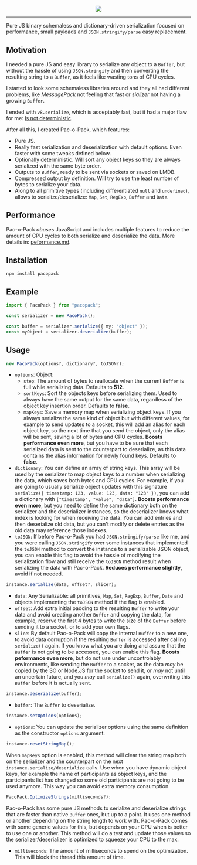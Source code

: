 
<p align="center">
    <img align="center" src="https://i.ibb.co/zhJFW6Y/logo.png">
</p>

---

Pure JS binary schemaless and dictionary-driven serialization focused on performance, small payloads and `JSON.stringify/parse` easy replacement.

## Motivation
I needed a pure JS and easy library to serialize any object to a `Buffer`, but without the hassle of using `JSON.stringify` and then converting the resulting string to a `Buffer`, as it feels like wasting tons of CPU cycles.

I started to look some schemaless libraries around and they all had different problems, like *MessagePack* not feeling that fast or *sializer* not having a growing `Buffer`.

I ended with `v8.serialize`, which is acceptably fast, but it had a major flaw for me: [Is not deterministic](https://github.com/nodejs/help/issues/2448).

After all this, I created Pac-o-Pack, which features:

- Pure JS.
- Really fast serialization and deserialization with default options. Even faster with some tweaks defined below.
- Optionally deterministic. Will sort any object keys so they are always serialized with the same byte order.
- Outputs to `Buffer`, ready to be sent via sockets or saved on LMDB.
- Compressed output by definition. Will try to use the least number of bytes to serialize your data.
- Along to all primitive types (including differentiated `null` and `undefined`), allows to serialize/deserialize: `Map`, `Set`, `RegExp`, `Buffer` and `Date`.

## Performance
Pac-o-Pack *abuses* JavaScript and includes multiple features to reduce the amount of CPU cycles to both serialize and deserialize the data. More details in: [peformance.md](peformance.md).

## Installation
```
npm install pacopack
```
## Example
```typescript
import { PacoPack } from "pacopack";

const serializer = new PacoPack();

const buffer = serializer.serialize({ my: "object" });
const myObject = serializer.deserialize(buffer);
```

## Usage
```typescript
new PacoPack(options?, dictionary?, toJSON?);
```

- `options`: Object:
    - `step`: The amount of bytes to reallocate when the current `Buffer` is full while serializing data. Defaults to **512**.
    - `sortKeys`: Sort the objects keys before serializing them. Used to always have the same output for the same data, regardless of the object key insertion order. Defaults to **false**.
    - `mapKeys`: Save a memory map when serializing object keys. If you always serialize the same kind of object but with different values, for example to send updates to a socket, this will add an alias for each object key, so the next time that you send the object, only the alias will be sent, saving a lot of bytes and CPU cycles. **Boosts performance even more**, but you have to be sure that each serialized data is sent to the counterpart to deserialize, as this data contains the alias information for newly found keys. Defaults to **false**.
- `dictionary`: You can define an array of string keys. This array will be used by the serializer to map object keys to a number when serializing the data, which saves both bytes and CPU cycles. For example, if you are going to usually serialize object updates with this signature `serialize({ timestamp: 123, value: 123, data: "123" })`, you can add a dictionary with `["timestamp", "value", "data"]`. **Boosts performance even more**, but you need to define the same dictionary both on the serializer and the deserializer instances, so the deserializer knows what index is looking for when receiving the data. You can add entries and then deserialize old data, but you can't modify or delete entries as the old data may reference those indexes.
- `toJSON`: If before Pac-o-Pack you had `JSON.stringify/parse` like me, and you were calling `JSON.stringify` over some instances that implemented the `toJSON` method to convert the instance to a serializable JSON object, you can enable this flag to avoid the hassle of modifying the serialization flow and still receive the `toJSON` method result when serializing the data with Pac-o-Pack. **Reduces performance slightly**, avoid if not needed.

```typescript
instance.serialize(data, offset?, slice?);
```
- `data`: Any Serializable: all primitives, `Map`, `Set`, `RegExp`, `Buffer`, `Date` and objects implementing the `toJSON` method if the flag is enabled.
- `offset`: Add extra initial padding to the resulting `Buffer` to write your data and avoid creating another `Buffer` and copying the data, for example, reserve the first 4 bytes to write the size of the `Buffer` before sending it to a socket, or to add your own flags.
- `slice`: By default Pac-o-Pack will copy the internal `Buffer` to a new one, to avoid data corruption if the resulting `Buffer` is accessed after calling `serialize()` again. If you know what you are doing and assure that the `Buffer` is not going to be accessed, you can enable this flag. **Boosts peformance even more**, but do not use under uncontrolably environments, like sending the `Buffer` to a socket, as the data *may* be copied by the SO or Node.JS for the socket to send it, or *may* not until an uncertain future, and you *may* call `serialize()` again, overwriting this `Buffer` before it is actually sent.

```typescript
instance.deserialize(buffer);
```
- `buffer`: The `Buffer` to deserialize.

```typescript
instance.setOptions(options);
```
- `options`: You can update the serializer options using the same definition as the constructor `options` argument.

```typescript
instance.resetStringMap();
```
When `mapKeys` option is enabled, this method will clear the string map both on the serializer and the counterpart on the next `instance.serialize/deserialize` calls. Use when you have dynamic object keys, for example the name of participants as object keys, and the participants list has changed so some old participants are not going to be used anymore. This way you can avoid extra memory consumption.

```typescript
PacoPack.OptimizeStrings(milliseconds?);
```
Pac-o-Pack has some pure JS methods to serialize and deserialize strings that are faster than native `Buffer` ones, but up to a point. It uses one method or another depending on the string length to work with. Pac-o-Pack comes with some generic values for this, but depends on your CPU when is better to use one or another. This method will do a test and update those values so the serializer/deserializer is optimized to squeeze your CPU to the max.
- `milliseconds`: The amount of milliseconds to spend on the optimization. This will block the thread this amount of time.